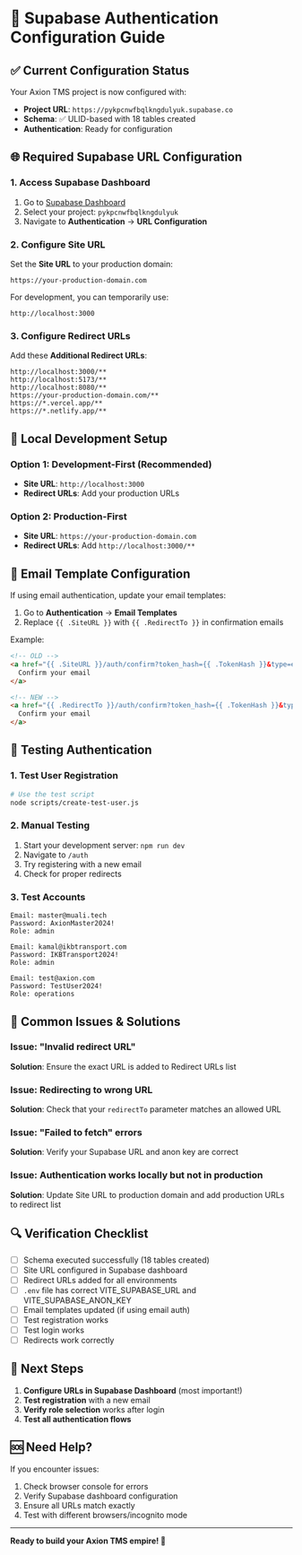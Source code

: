 # 🔐 Supabase Authentication Configuration Guide

## ✅ Current Configuration Status

Your Axion TMS project is now configured with:
- **Project URL**: `https://pykpcnwfbqlkngdulyuk.supabase.co`
- **Schema**: ✅ ULID-based with 18 tables created
- **Authentication**: Ready for configuration

## 🌐 Required Supabase URL Configuration

### 1. Access Supabase Dashboard
1. Go to [Supabase Dashboard](https://supabase.com/dashboard)
2. Select your project: `pykpcnwfbqlkngdulyuk`
3. Navigate to **Authentication** → **URL Configuration**

### 2. Configure Site URL
Set the **Site URL** to your production domain:
```
https://your-production-domain.com
```

For development, you can temporarily use:
```
http://localhost:3000
```

### 3. Configure Redirect URLs
Add these **Additional Redirect URLs**:

```
http://localhost:3000/**
http://localhost:5173/**
http://localhost:8080/**
https://your-production-domain.com/**
https://*.vercel.app/**
https://*.netlify.app/**
```

## 🔧 Local Development Setup

### Option 1: Development-First (Recommended)
- **Site URL**: `http://localhost:3000`
- **Redirect URLs**: Add your production URLs

### Option 2: Production-First
- **Site URL**: `https://your-production-domain.com`
- **Redirect URLs**: Add `http://localhost:3000/**`

## 📧 Email Template Configuration

If using email authentication, update your email templates:

1. Go to **Authentication** → **Email Templates**
2. Replace `{{ .SiteURL }}` with `{{ .RedirectTo }}` in confirmation emails

Example:
```html
<!-- OLD -->
<a href="{{ .SiteURL }}/auth/confirm?token_hash={{ .TokenHash }}&type=email">
  Confirm your email
</a>

<!-- NEW -->
<a href="{{ .RedirectTo }}/auth/confirm?token_hash={{ .TokenHash }}&type=email">
  Confirm your email
</a>
```

## 🧪 Testing Authentication

### 1. Test User Registration
```bash
# Use the test script
node scripts/create-test-user.js
```

### 2. Manual Testing
1. Start your development server: `npm run dev`
2. Navigate to `/auth`
3. Try registering with a new email
4. Check for proper redirects

### 3. Test Accounts
```
Email: master@muali.tech
Password: AxionMaster2024!
Role: admin

Email: kamal@ikbtransport.com  
Password: IKBTransport2024!
Role: admin

Email: test@axion.com
Password: TestUser2024!
Role: operations
```

## 🚨 Common Issues & Solutions

### Issue: "Invalid redirect URL"
**Solution**: Ensure the exact URL is added to Redirect URLs list

### Issue: Redirecting to wrong URL
**Solution**: Check that your `redirectTo` parameter matches an allowed URL

### Issue: "Failed to fetch" errors
**Solution**: Verify your Supabase URL and anon key are correct

### Issue: Authentication works locally but not in production
**Solution**: Update Site URL to production domain and add production URLs to redirect list

## 🔍 Verification Checklist

- [ ] Schema executed successfully (18 tables created)
- [ ] Site URL configured in Supabase dashboard
- [ ] Redirect URLs added for all environments
- [ ] `.env` file has correct VITE_SUPABASE_URL and VITE_SUPABASE_ANON_KEY
- [ ] Email templates updated (if using email auth)
- [ ] Test registration works
- [ ] Test login works
- [ ] Redirects work correctly

## 🎯 Next Steps

1. **Configure URLs in Supabase Dashboard** (most important!)
2. **Test registration** with a new email
3. **Verify role selection** works after login
4. **Test all authentication flows**

## 🆘 Need Help?

If you encounter issues:
1. Check browser console for errors
2. Verify Supabase dashboard configuration
3. Ensure all URLs match exactly
4. Test with different browsers/incognito mode

---

**Ready to build your Axion TMS empire! 🚀** 